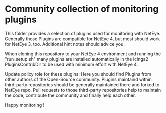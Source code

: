 # Community collection of monitoring plugins

This folder provides a selection of plugins used for monitoring with NetEye. Generally those Plugins are compatible for NetEye 4, but most should work for NetEye 3, too. Additional hint notes should advice you.

When cloning this repository to your NetEye 4 environment and running the "run_setup.sh" many plugins are installed automatically in the Icinga2 PluginsContribDir to be used with minimum effort with NetEye 4.

Update policy role for these plugins: Here you should find Plugins from other authors of the Open-Source community. Plugins maintaind within third-party repositories should be generally maintained there and forked to NetEye repo. Pull requests to those third-party repositories help to maintain the code, contribute the community and finally help each other.

Happy monitoring !

